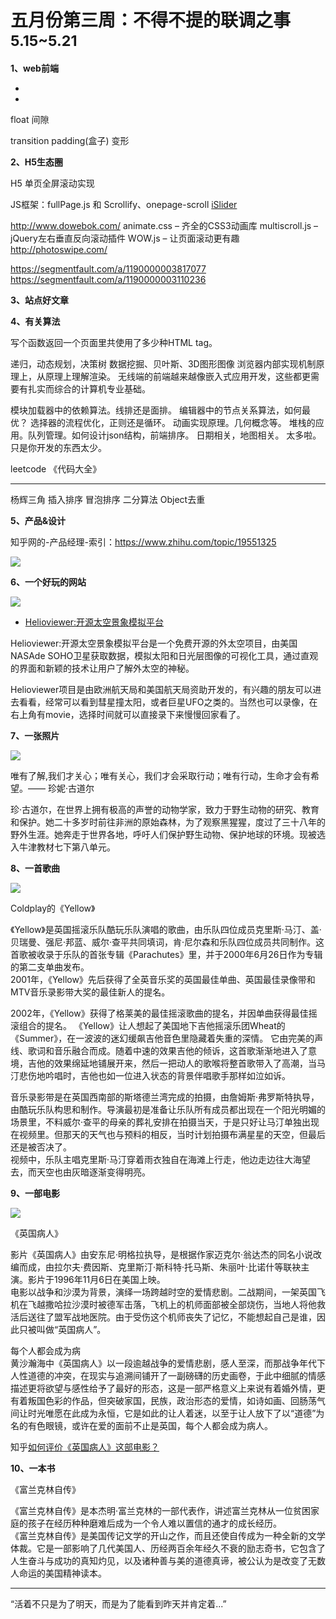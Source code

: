 
# 五月份第三周：不得不提的联调之事  <small>5.15~5.21</small>

__1、web前端__    
    
- []()   
- 
float 间隙

transition padding(盒子) 变形

__2、H5生态圈__      

H5 单页全屏滚动实现

JS框架：fullPage.js 和 Scrollify、onepage-scroll
[iSlider](http://kele527.github.io/iSlider/)

http://www.dowebok.com/
animate.css – 齐全的CSS3动画库
multiscroll.js – jQuery左右垂直反向滚动插件
WOW.js – 让页面滚动更有趣
http://photoswipe.com/

https://segmentfault.com/a/1190000003817077
https://segmentfault.com/a/1190000003110236

__3、站点好文章__    



__4、有关算法__     

写个函数返回一个页面里共使用了多少种HTML tag。

递归，动态规划，决策树
数据挖掘、贝叶斯、3D图形图像
浏览器内部实现机制原理上，从原理上理解渲染。
无线端的前端越来越像嵌入式应用开发，这些都更需要有扎实而综合的计算机专业基础。

模块加载器中的依赖算法。线排还是面排。
编辑器中的节点关系算法，如何最优？
选择器的流程优化，正则还是循环。
动画实现原理。几何概念等。
堆栈的应用。队列管理。如何设计json结构，前端排序。
日期相关，地图相关。
太多啦。只是你开发的东西太少。

leetcode
《代码大全》

----

杨辉三角
插入排序
冒泡排序
二分算法
Object去重


__5、产品&设计__        

知乎网的-产品经理-索引：https://www.zhihu.com/topic/19551325  

![](https://github.com/bluezhan/weeky/raw/master/docs/img/53-2.png)   

__6、一个好玩的网站__

![](https://github.com/bluezhan/weeky/raw/master/docs/img/53-3.png)   

- [Helioviewer:开源太空景象模拟平台](https://helioviewer.org/)    

Helioviewer:开源太空景象模拟平台是一个免费开源的外太空项目，由美国NASAde SOHO卫星获取数据，模拟太阳和日光层图像的可视化工具，通过直观的界面和新颖的技术让用户了解外太空的神秘。  

Helioviewer项目是由欧洲航天局和美国航天局资助开发的，有兴趣的朋友可以进去看看，经常可以看到彗星撞太阳，或者巨星UFO之类的。当然也可以录像，在右上角有movie，选择时间就可以直接录下来慢慢回家看了。  

__7、一张照片__   
 
![](https://github.com/bluezhan/weeky/raw/master/docs/img/53-4.jpg)   

唯有了解,我们才关心；唯有关心，我们才会采取行动；唯有行动，生命才会有希望。—— 珍妮·古道尔  
 
珍·古道尔，在世界上拥有极高的声誉的动物学家，致力于野生动物的研究、教育和保护。她二十多岁时前往非洲的原始森林，为了观察黑猩猩，度过了三十八年的野外生涯。她奔走于世界各地，呼吁人们保护野生动物、保护地球的环境。现被选入牛津教材七下第八单元。  

__8、一首歌曲__  

![](https://github.com/bluezhan/weeky/raw/master/docs/img/53-5.jpg)  

Coldplay的《Yellow》  

《Yellow》是英国摇滚乐队酷玩乐队演唱的歌曲，由乐队四位成员克里斯·马汀、盖·贝瑞曼、强尼·邦蓝、威尔·查平共同填词，肯·尼尔森和乐队四位成员共同制作。这首歌被收录于乐队的首张专辑《Parachutes》里，并于2000年6月26日作为专辑的第二支单曲发布。  
2001年，《Yellow》先后获得了全英音乐奖的英国最佳单曲、英国最佳录像带和MTV音乐录影带大奖的最佳新人的提名。  

2002年，《Yellow》获得了格莱美的最佳摇滚歌曲的提名，并因单曲获得最佳摇滚组合的提名。
《Yellow》让人想起了美国地下吉他摇滚乐团Wheat的《Summer》，在一波波的迷幻缓飙吉他音色里隐藏着失重的深情。 它由完美的声线、歌词和音乐融合而成。随着中速的效果吉他的倾诉，这首歌渐渐地进入了意境，吉他的效果绵延地铺展开来，然后一把动人的歌喉将整首歌带入了高潮，当马汀悲伤地吟唱时，吉他也如一位进入状态的背景伴唱歌手那样如泣如诉。   

音乐录影带是在英国西南部的斯塔德兰湾完成的拍摄，由詹姆斯·弗罗斯特执导，由酷玩乐队构思和制作。导演最初是准备让乐队所有成员都出现在一个阳光明媚的场景里，不料威尔·查平的母亲的葬礼安排在拍摄当天，于是只好让马汀单独出现在视频里。但那天的天气也与预料的相反，当时计划拍摄布满星星的天空，但最后还是被否决了。     
视频中，乐队主唱克里斯·马汀穿着雨衣独自在海滩上行走，他边走边往大海望去，而天空也由灰暗逐渐变得明亮。   

__9、一部电影__   

![](https://github.com/bluezhan/weeky/raw/master/docs/img/53-10.png)  

《英国病人》

影片《英国病人》由安东尼·明格拉执导，是根据作家迈克尔·翁达杰的同名小说改编而成，由拉尔夫·费因斯、克里斯汀·斯科特·托马斯、朱丽叶·比诺什等联袂主演。影片于1996年11月6日在美国上映。  
电影以战争和沙漠为背景，演绎一场跨越时空的爱情悲剧。二战期间，一架英国飞机在飞越撒哈拉沙漠时被德军击落，飞机上的机师面部被全部烧伤，当地人将他救活后送往了盟军战地医院。由于受伤这个机师丧失了记忆，不能想起自己是谁，因此只被叫做“英国病人”。
    
每个人都会成为病   
黄沙瀚海中《英国病人》以一段逾越战争的爱情悲剧，感人至深，而那战争年代下人性道德的冲突，在现实与追溯间铺开了一副磅礴的历史画卷，于此中细腻的情感描述更将欲望与感性给予了最好的形态，这是一部严格意义上来说有着婚外情，更有着叛国色彩的作品，但突破家国，民族，政治形态的爱情，如诗如画、回肠荡气间让时光唯愿在此成为永恒，它是如此的让人着迷，以至于让人放下了以“道德”为名的有色眼镜，或许在爱的面前不止是英国，每个人都会成为病人。   

知乎[如何评价《英国病人》这部电影？](https://www.zhihu.com/question/21949779)  

__10、一本书__ 

《富兰克林自传》 

《富兰克林自传》是本杰明·富兰克林的一部代表作，讲述富兰克林从一位贫困家庭的孩子在经历种种磨难后成为一个令人难以置信的通才的成长经历。  
《富兰克林自传》是美国传记文学的开山之作，而且还使自传成为一种全新的文学体裁。它是一部影响了几代美国人、历经两百余年经久不衰的励志奇书，它包含了人生奋斗与成功的真知灼见，以及诸种善与美的道德真谛，被公认为是改变了无数人命运的美国精神读本。    

-------------------

“活着不只是为了明天，而是为了能看到昨天并肯定着...”

